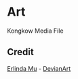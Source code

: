 # Art

Kongkow Media File

## Credit

[Erlinda Mu](mailto:erlinda.mu@gmail.com) - [DevianArt](https://erlinda.deviantart.com)
